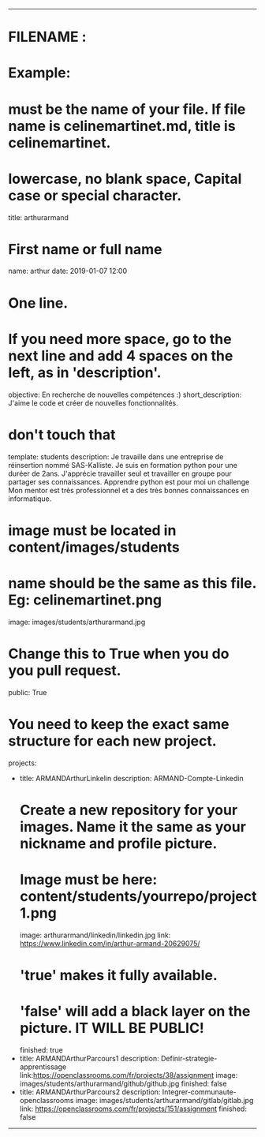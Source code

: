 ﻿---

# FILENAME : 
# Example: 
# must be the name of your file. If file name is celinemartinet.md, title is celinemartinet.
# lowercase, no blank space, Capital case or special character.
title: arthurarmand

# First name or full name
name: arthur
date: 2019-01-07 12:00

# One line.
# If you need more space, go to the next line and add 4 spaces on the left, as in 'description'.
objective: En recherche de nouvelles compétences :)
short_description: J'aime le code et créer de nouvelles fonctionnalités.

# don't touch that
template: students
description:
    Je travaille dans une entreprise de réinsertion nommé SAS-Kalliste.
    Je suis en formation python pour une duréer de 2ans.
    J'apprécie travailler seul et travailler en groupe pour partager ses connaissances.
    Apprendre python est pour moi un challenge
    Mon mentor est très professionnel et a des très bonnes connaissances en informatique.

# image must be located in content/images/students
# name should be the same as this file. Eg: celinemartinet.png
image: images/students/arthurarmand.jpg

# Change this to True when you do you pull request.
public: True

# You need to keep the exact same structure for each new project.
projects:
  - title: ARMANDArthurLinkelin
    description: ARMAND-Compte-Linkedin
    # Create a new repository for your images. Name it the same as your nickname and profile picture.
    # Image must be here: content/students/yourrepo/project1.png
    image: arthurarmand/linkedin/linkedin.jpg
    link: https://www.linkedin.com/in/arthur-armand-20629075/
    # 'true' makes it fully available.
    # 'false' will add a black layer on the picture. IT WILL BE PUBLIC!
    finished: true
  - title: ARMANDArthurParcours1
    description: Definir-strategie-apprentissage
    link:https://openclassrooms.com/fr/projects/38/assignment
    image: images/students/arthurarmand/github/github.jpg
    finished: false
  - title: ARMANDArthurParcours2
    description:  Integrer-communaute-openclassrooms
    image: images/students/arthurarmand/gitlab/gitlab.jpg
    link: https://openclassrooms.com/fr/projects/151/assignment
    finished: false
---

